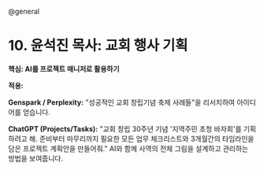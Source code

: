 @general

# 10. 윤석진 목사: 교회 행사 기획

**핵심: AI를 프로젝트 매니저로 활용하기**

**적용:**

**Genspark / Perplexity:**
"성공적인 교회 창립기념 축제 사례들"을 리서치하여 아이디어를 얻습니다.

**ChatGPT (Projects/Tasks):**
"교회 창립 30주년 기념 '지역주민 초청 바자회'를 기획하려고 해. 준비부터 마무리까지 필요한 모든 업무 체크리스트와 3개월간의 타임라인을 담은 프로젝트 계획안을 만들어줘." AI와 함께 사역의 전체 그림을 설계하고 관리하는 방법을 보여줍니다.
